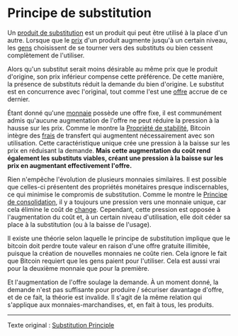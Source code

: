 Principe de substitution
========================

Un [produit de substitution](https://fr.wikipedia.org/wiki/Effet_de_substitution) est un produit qui peut être utilisé à la place d'un autre. Lorsque que le [prix](ch101-glossary.md#prix) d'un produit augmente jusqu'à un certain niveau, les [gens](ch101-glossary.md#personne) choisissent de se tourner vers des substituts ou bien cessent complètement de l'utiliser.

Alors qu'un substitut serait moins désirable au même prix que le produit d'origine, son prix inférieur compense cette préférence. De cette manière, la présence de substituts réduit la demande du bien d'origine. Le substitut est en concurrence avec l'original, tout comme l'est une [offre](ch101-glossary.md#offre) accrue de ce dernier.

Étant donné qu'une [monnaie](ch101-glossary.md#monnaie) possède une offre fixe, il est communément admis qu'aucune augmentation de l'offre ne peut réduire la pression à la hausse sur les prix. Comme le montre la [Propriété de stabilité](ch030-stability-property.md), Bitcoin intègre des [frais](ch101-glossary.md#frais) de transfert qui augmentent nécessairement avec son utilisation. Cette caractéristique unique crée une pression à la baisse sur les prix en réduisant la demande. **Mais cette augmentation du coût rend également les substituts viables, créant une pression à la baisse sur les prix en augmentant effectivement l'offre.**

Rien n'empêche l'évolution de plusieurs monnaies similaires. Il est possible que celles-ci présentent des propriétés monétaires presque indiscernables, ce qui minimise le compromis de substitution. Comme le montre le [Principe de consolidation](ch020-consolidation-principle.md), il y a toujours une pression vers une monnaie unique, car cela élimine le coût de [change](ch101-glossary.md#échange). Cependant, cette pression est opposée à l'augmentation du coût et, à un certain niveau d'utilisation, elle doit céder sa place à la substitution (ou à la baisse de l'usage).

Il existe une théorie selon laquelle le principe de substitution implique que le bitcoin doit perdre toute valeur en raison d'une offre gratuite illimitée, puisque la création de nouvelles monnaies ne coûte rien. Cela ignore le fait que Bitcoin requiert que les gens paient pour l'utiliser. Cela est aussi vrai pour la deuxième monnaie que pour la première.

Et l'augmentation de l'offre soulage la demande. À un moment donné, la demande n'est pas suffisante pour produire / sécuriser davantage d'offre, et de ce fait, la théorie est invalide. Il s'agit de la même relation qui s'applique aux monnaies-marchandises, et, en fait à tous, les produits.

---

Texte original : [Substitution Principle](https://github.com/libbitcoin/libbitcoin-system/wiki/Substitution-Principle)